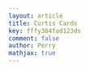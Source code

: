 ```yaml
---
layout: article
title: Curtis Cards
key: fffy384fad123ds
comment: false
author: Perry
mathjax: true
---
```


<!--[if lt IE 7]> <html class="no-js lt-ie9 lt-ie8 lt-ie7" lang="en"> <![endif]-->
<!--[if IE 7]>    <html class="no-js lt-ie9 lt-ie8" lang="en"> <![endif]-->
<!--[if IE 8]>    <html class="no-js lt-ie9" lang="en"> <![endif]-->
<!--[if gt IE 8]><!--> 
<html class="no-js" lang="en"> <!--<![endif]-->
<head>
  <meta charset="utf-8">
  <meta http-equiv="X-UA-Compatible" content="IE=edge,chrome=1">

  <title>Flash Cards</title>
  <meta name="description" content="Simple, animated, and imageless flash cards using HTML/CSS/jQuery.">
  <meta name="author" content="Curtis Blackwell&hellip; sorta.">

  <meta name="viewport" content="width=device-width">

<link rel="stylesheet" type="text/css" href="https://wrelks.com/devtests/f594ec05d4fdb15d6e2effe683b4de384828bc97/css/style.css">

 <!-- <link href="http://fonts.googleapis.com/css?family=Schoolbell" rel="stylesheet" type="text/css">-->
 <script src="https://wrelks.com/devtests/f594ec05d4fdb15d6e2effe683b4de384828bc97/js/vendor/modernizr-2.5.3.min.js"></script>

<script src="https://cdnjs.cloudflare.com/ajax/libs/jquery/2.1.3/jquery.min.js"></script>
<script src="https://cdnjs.cloudflare.com/ajax/libs/jquery.cycle/3.0.3/jquery.cycle.all.min.js ">

</head>
<body>

 <ul id="deck">
    <li class="card">
      <div class="side_one">
        <p>Hello</p>
      </div>
      <div class="side_two">
        <p>안녕하세요</p>
      </div>
    </li>

  <li class="card">
      <div class="side_one">
        <p>How many licks does it take to get to the center of a Tootsie Pop?</p>
      </div>
      <div class="side_two">
        <p>The world may never know.</p>
      </div>
    </li>

  <li class="card">
      <div class="side_one">
        <p>Have you been an un-American?</p>
      </div>
      <div class="side_two">
        <p>Ooh-ooh-hoo-ooh!</p>
      </div>
    </li>
  </ul>

  <div id="nav_deck">
    <span class="icon" id="prev" data-icon="<"><span class="visuallyhidden">Previous</span></span>
    <span class="icon" id="flipper" data-icon="/"><span class="visuallyhidden">Flip</span></span>
    <span class="icon" id="next" data-icon=">"><span class="visuallyhidden">Next</span></span>
  </div>

  <script src="//ajax.googleapis.com/ajax/libs/jquery/1.7.2/jquery.min.js"></script>
  <script>window.jQuery || document.write('<script src="https://wrelks.com/devtests/f594ec05d4fdb15d6e2effe683b4de384828bc97/js/vendor/jquery-1.7.2.min.js"><\/script>')</script>

  <script src="https://wrelks.com/devtests/f594ec05d4fdb15d6e2effe683b4de384828bc97/js/flash_cards.min.js"></script>